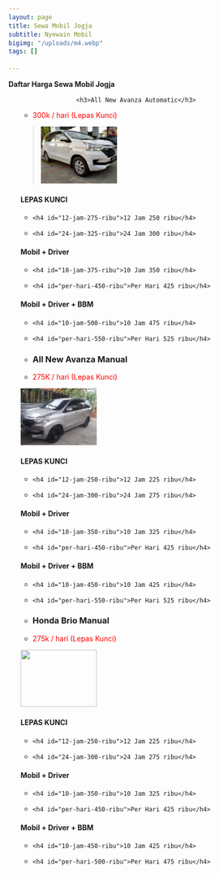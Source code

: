 ```yaml
---
layout: page
title: Sewa Mobil Jogja
subtitle: Nyewain Mobil
bigimg: "/uploads/m4.webp"
tags: []

---
```

**Daftar Harga Sewa Mobil Jogja**

<ul class="staff-list">

<div class="staff-details">

<ul class="staff-info">

                <h3>All New Avanza Automatic</h3>

<li><p style="color:red">300k / hari (Lepas Kunci)</p></li>

</ul>

</div>

<div class="staff-bio">

<p><blockquote>

<p><img src="/uploads/m1.webp" alt="" width="150" height="112" /></p>

</blockquote>

</p>

<h4 id="lepas-kunci">LEPAS KUNCI</h4>

<ul>

<li>

    <h4 id="12-jam-275-ribu">12 Jam 250 ribu</h4>

</li>

<li>

    <h4 id="24-jam-325-ribu">24 Jam 300 ribu</h4>

</li>

</ul>

<h4 id="mobil--driver">Mobil + Driver</h4>

<ul>

<li>

    <h4 id="10-jam-375-ribu">10 Jam 350 ribu</h4>

</li>

<li>

    <h4 id="per-hari-450-ribu">Per Hari 425 ribu</h4>

</li>

</ul>

<h4 id="mobil--driver--bbm">Mobil + Driver + BBM</h4>

<ul>

<li>

    <h4 id="10-jam-500-ribu">10 Jam 475 ribu</h4>

</li>

<li>

    <h4 id="per-hari-550-ribu">Per Hari 525 ribu</h4>

</li>

</ul>

</div>

<div class="staff-details">

<ul class="staff-info">

<li><h3>All New Avanza Manual</h3></li>

<li><p style="color:red">275K / hari (Lepas Kunci)</p></li>

</ul>

</div>

<div class="staff-bio">

<p></p><p><img src="/uploads/m3.webp" alt="" width="150" height="112" /></p>

<h4 id="lepas-kunci--">LEPAS KUNCI</h4>

<ul>

  <li>

    <h4 id="12-jam-250-ribu">12 Jam 225 ribu</h4>

  </li>

  <li>

    <h4 id="24-jam-300-ribu">24 Jam 275 ribu</h4>

  </li>

</ul>

<h4 id="mobil--driver--">Mobil + Driver    </h4>

<ul>

  <li>

    <h4 id="10-jam-350-ribu">10 Jam 325 ribu</h4>

  </li>

  <li>

    <h4 id="per-hari-450-ribu">Per Hari 425 ribu</h4>

  </li>

</ul>

<h4 id="mobil--driver--bbm--">Mobil + Driver + BBM    </h4>

<ul>

  <li>

    <h4 id="10-jam-450-ribu">10 Jam 425 ribu</h4>

  </li>

  <li>

    <h4 id="per-hari-550-ribu">Per Hari 525 ribu</h4>

  </li>

</ul>

<p></p>

</div>

<div class="staff-details">

<ul class="staff-info">

<li><h3>Honda Brio Manual</h3></li>

<li><p style="color:red">275k / hari (Lepas Kunci)</p></li>

</ul>

</div>

<div class="staff-bio">

<p></p><p><img src="/uploads/brio-manual.jpg" alt="" width="150" height="112" /></p>

<h4 id="lepas-kunci">LEPAS KUNCI</h4>

<ul>

  <li>

    <h4 id="12-jam-250-ribu">12 Jam 225 ribu</h4>

  </li>

  <li>

    <h4 id="24-jam-300-ribu">24 Jam 275 ribu</h4>

  </li>

</ul>

<h4 id="mobil--driver">Mobil + Driver</h4>

<ul>

  <li>

    <h4 id="10-jam-350-ribu">10 Jam 325 ribu</h4>

  </li>

  <li>

    <h4 id="per-hari-450-ribu">Per Hari 425 ribu</h4>

  </li>

</ul>

<h4 id="mobil--driver--bbm">Mobil + Driver + BBM</h4>

<ul>

  <li>

    <h4 id="10-jam-450-ribu">10 Jam 425 ribu</h4>

  </li>

  <li>

    <h4 id="per-hari-500-ribu">Per Hari 475 ribu</h4>

  </li>

</ul>

<p></p>

</div>
